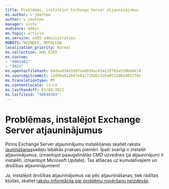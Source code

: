 ```yaml
---
title: Problēmas, instalējot Exchange Server atjauninājumus
ms.author: v-jmathew
author: v-jmathew
manager: scotv
audience: Admin
ms.topic: article
ms.service: o365-administration
ROBOTS: NOINDEX, NOFOLLOW
localization_priority: Normal
ms.collection: Adm_O365
ms.custom:
- "9005482"
- "9421"
ms.openlocfilehash: 04daad34d1097da0039ac63a13f793a550b68414
ms.sourcegitcommit: 13d96a612b67e01c725d5c2a5a0212d824031f6e
ms.translationtype: MT
ms.contentlocale: lv-LV
ms.lasthandoff: 03/09/2021
ms.locfileid: "50694393"
---
```

# <a name="issues-when-installing-exchange-server-updates"></a>Problēmas, instalējot Exchange Server atjauninājumus

Pirms Exchange Server atjauninājumu instalēšanas skatiet raksta [jaunināšanas](https://docs.microsoft.com/Exchange/plan-and-deploy/install-cumulative-updates)sadaļu labākās prakses piemēri. Īpaši svarīgi ir instalēt atjauninājumus, izmantojot paaugstinātās CMD uzvednes (ja atjauninājumi ir instalēti, izmantojot Microsoft Update). Tas attiecas uz kumulatīvajiem un drošības atjauninājumiem!

Ja, instalējot drošības atjauninājumus vai pēc atjaunināšanas, tiek rādītas kļūdas, skatiet [rakstu informācija par problēmu novēršanu neizdevās](https://aka.ms/exupdatefaq).
